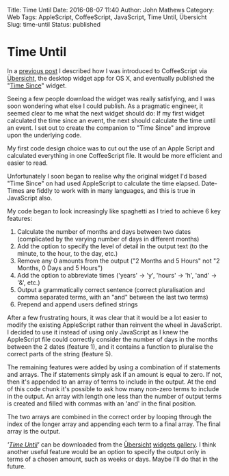 Title: Time Until
Date: 2016-08-07 11:40
Author: John Mathews
Category: Web
Tags: AppleScript, CoffeeScript, JavaScript, Time Until, Übersicht
Slug: time-until
Status: published

# Time Until

In a [previous post](http://www.johnmathews.eu/2016/07/30/time-since/) I
described how I was introduced to CoffeeScript via
[Übersicht](http://tracesof.net/uebersicht/), the desktop widget app for OS X, and eventually published the "[Time Since](http://tracesof.net/uebersicht-widgets/#time_since)" widget.

Seeing a few people download the widget was really satisfying, and I was
soon wondering what else I could publish. As a pragmatic engineer, it
seemed clear to me what the next widget should do: If my first widget
calculated the time since an event, the next should calculate the time
until an event. I set out to create the companion to "Time Since" and
improve upon the underlying code.

My first code design choice was to cut out the use of an Apple Script
and calculated everything in one CoffeeScript file. It would be more
efficient and easier to read.

Unfortunately I soon began to realise why the original widget I'd based
"Time Since" on had used AppleScript to calculate the time elapsed.
Date-Times are fiddly to work with in many languages, and this is true
in JavaScript also.

My code began to look increasingly like spaghetti as I tried to achieve
6 key features:

1.  Calculate the number of months and days between two dates
    (complicated by the varying number of days in different months)
2.  Add the option to specify the level of detail in the output text (to
    the minute, to the hour, to the day, etc.)
3.  Remove any 0 amounts from the output ("2 Months and 5 Hours" not "2
    Months, 0 Days and 5 Hours")
4.  Add the option to abbreviate times ('years' → 'y', 'hours' → 'h',
    'and' → '&', etc.)
5.  Output a grammatically correct sentence (correct pluralisation and
    comma separated terms, with an "and" between the last two terms)
6.  Prepend and append users defined strings

After a few frustrating hours, it was clear that it would be a lot
easier to modify the existing AppleScript rather than reinvent the wheel
in JavaScript. I decided to use it instead of using only JavaScript as I
knew the AppleScript file could correctly consider the number of days in
the months between the 2 dates (feature 1), and it contains a function
to pluralise the correct parts of the string (feature 5).

The remaining features were added by using a combination of
if statements and arrays. The if statements simply ask if an amount
is equal to zero. If not, then it's appended to an array of terms to
include in the output. At the end of this code chunk it's possible to
ask how many non-zero terms to include in the output. An array with
length one less than the number of output terms is created and filled
with commas with an 'and' in the final position.

The two arrays are combined in the correct order by looping through the
index of the longer array and appending each term to a final array. The
final array is the output.

*'[Time Until](http://tracesof.net/uebersicht-widgets/#time_until)'* can
be downloaded from the [Übersicht](http://tracesof.net/uebersicht/)
[widgets gallery](http://tracesof.net/uebersicht-widgets/). I think
another useful feature would be an option to specify the output only in
terms of a chosen amount, such as weeks or days. Maybe I'll do that in
the future.
